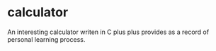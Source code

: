 calculator
==========

An interesting calculator writen in C plus plus provides as a record of personal learning process.
